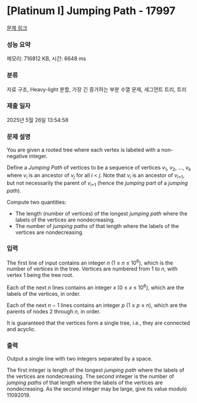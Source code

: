 # [Platinum I] Jumping Path - 17997 

[문제 링크](https://www.acmicpc.net/problem/17997) 

### 성능 요약

메모리: 716812 KB, 시간: 6648 ms

### 분류

자료 구조, Heavy-light 분할, 가장 긴 증가하는 부분 수열 문제, 세그먼트 트리, 트리

### 제출 일자

2025년 5월 26일 13:54:58

### 문제 설명

<p>You are given a rooted tree where each vertex is labeled with a non-negative integer.</p>

<p>Define a <em>Jumping Path</em> of vertices to be a sequence of vertices <em>v</em><sub>1</sub>, <em>v</em><sub>2</sub>, ..., <em>v<sub>k</sub></em> where <em>v<sub>i</sub></em> is an ancestor of <em>v<sub>j</sub></em> for all <em>i</em> < <em>j</em>. Note that <em>v<sub>i</sub></em> is an ancestor of <em>v</em><sub><em>i</em>+1</sub>, but not necessarily the parent of <em>v</em><sub><em>i</em>+1</sub> (hence the <em>jumping part</em> of a <em>jumping path</em>).</p>

<p>Compute two quantities:</p>

<ul>
	<li>The length (number of vertices) of the longest <em>jumping path</em> where the labels of the vertices are nondecreasing.</li>
	<li>The number of <em>jumping paths</em> of that length where the labels of the vertices are nondecreasing.</li>
</ul>

### 입력 

 <p>The first line of input contains an integer <em>n</em> (1 ≤ <em>n</em> ≤ 10<sup>6</sup>), which is the number of vertices in the tree. Vertices are numbered from 1 to <em>n</em>, with vertex 1 being the tree root.</p>

<p>Each of the next <em>n</em> lines contains an integer <em>x</em> (0 ≤ <em>x</em> ≤ 10<sup>6</sup>), which are the labels of the vertices, in order.</p>

<p>Each of the next <em>n</em> − 1 lines contains an integer <em>p</em> (1 ≤ <em>p</em> ≤ <em>n</em>), which are the parents of nodes 2 through <em>n</em>, in order.</p>

<p>It is guaranteed that the vertices form a single tree, i.e., they are connected and acyclic.</p>

### 출력 

 <p>Output a single line with two integers separated by a space.</p>

<p>The first integer is length of the longest <em>jumping path</em> where the labels of the vertices are nondecreasing. The second integer is the number of <em>jumping paths</em> of that length where the labels of the vertices are nondecreasing. As the second integer may be large, give its value modulo 11092019.</p>

